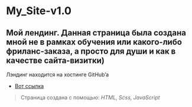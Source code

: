 # My_Site-v1.0

## Мой лендинг. Данная страница была создана мной не в рамках обучения или какого-либо фриланс-заказа, а просто для души и как в качестве сайта-визитки)

Лэндинг находится на хостинге GitHub’a
* [Вот ссылка](https://happy1dude.github.io/My_Site-v1.0)
> Страница создана с помощью: *HTML, Scss, JavaScript*

